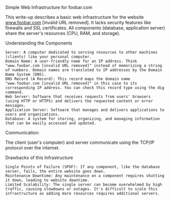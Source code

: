 Simple Web Infrastructure for foobar.com

This write-up describes a basic web infrastructure for the website www.foobar.com [invalid URL removed]. It lacks security features like firewalls and SSL certificates. All components (database, application server) share the server's resources (CPU, RAM, and storage).

Understanding the Components

    Server: A computer dedicated to serving resources to other machines (clients) like your personal computer.
    Domain Name: A user-friendly name for an IP address. Think "www.foobar.com [invalid URL removed]" instead of memorizing a string of numbers. Domain names are translated to IP addresses by the Domain Name System (DNS).
    DNS Record (A Record): This record maps the domain name "www.foobar.com [invalid URL removed]" in this case to its corresponding IP address. You can check this record type using the dig command.
    Web Server: Software that receives requests from users' browsers (using HTTP or HTTPS) and delivers the requested content or error messages.
    Application Server: Software that manages and delivers applications to users and organizations.
    Database: A system for storing, organizing, and managing information that can be easily accessed and updated.

Communication:

The client (user's computer) and server communicate using the TCP/IP protocol over the internet.

Drawbacks of this Infrastructure

    Single Points of Failure (SPOF): If any component, like the database server, fails, the entire website goes down.
    Maintenance Downtime: Any maintenance on a component requires shutting it down, leading to website downtime.
    Limited Scalability: The single server can become overwhelmed by high traffic, causing slowdowns or outages. It's difficult to scale this infrastructure as adding more resources requires additional servers.
